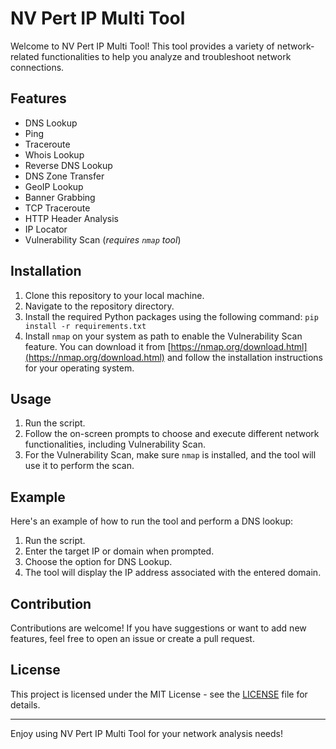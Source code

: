 # NV Pert IP Multi Tool

Welcome to NV Pert IP Multi Tool! This tool provides a variety of network-related functionalities to help you analyze and troubleshoot network connections.

## Features

- DNS Lookup
- Ping
- Traceroute
- Whois Lookup
- Reverse DNS Lookup
- DNS Zone Transfer
- GeoIP Lookup
- Banner Grabbing
- TCP Traceroute
- HTTP Header Analysis
- IP Locator
- Vulnerability Scan (*requires `nmap` tool*)

## Installation

1. Clone this repository to your local machine.
2. Navigate to the repository directory.
3. Install the required Python packages using the following command: `pip install -r requirements.txt`
4. Install `nmap` on your system as path to enable the Vulnerability Scan feature. You can download it from [https://nmap.org/download.html](https://nmap.org/download.html) and follow the installation instructions for your operating system.

## Usage

1. Run the script.
2. Follow the on-screen prompts to choose and execute different network functionalities, including Vulnerability Scan.
3. For the Vulnerability Scan, make sure `nmap` is installed, and the tool will use it to perform the scan.

## Example

Here's an example of how to run the tool and perform a DNS lookup:

1. Run the script.
2. Enter the target IP or domain when prompted.
3. Choose the option for DNS Lookup.
4. The tool will display the IP address associated with the entered domain.

## Contribution

Contributions are welcome! If you have suggestions or want to add new features, feel free to open an issue or create a pull request.

## License

This project is licensed under the MIT License - see the [LICENSE](LICENSE) file for details.

---

Enjoy using NV Pert IP Multi Tool for your network analysis needs!
